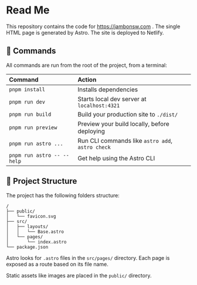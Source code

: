 # Read Me

This repository contains the code for https://jambonsw.com .
The single HTML page is generated by Astro.
The site is deployed to Netlify.

## 🧞 Commands

All commands are run from the root of the project, from a terminal:

| Command                    | Action                                           |
| :------------------------- | :----------------------------------------------- |
| `pnpm install`             | Installs dependencies                            |
| `pnpm run dev`             | Starts local dev server at `localhost:4321`      |
| `pnpm run build`           | Build your production site to `./dist/`          |
| `pnpm run preview`         | Preview your build locally, before deploying     |
| `pnpm run astro ...`       | Run CLI commands like `astro add`, `astro check` |
| `pnpm run astro -- --help` | Get help using the Astro CLI                     |

## 🚀 Project Structure

The project has the following folders structure:

```text
/
├── public/
│   └── favicon.svg
├── src/
│   ├── layouts/
│   │   └── Base.astro
│   └── pages/
│       └── index.astro
└── package.json
```

Astro looks for `.astro` files in the `src/pages/` directory.
Each page is exposed as a route based on its file name.

Static assets like images are placed in the `public/` directory.
